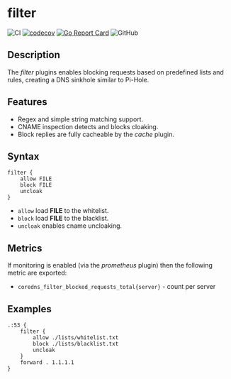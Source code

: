 # filter

![CI](https://github.com/milgradesec/filter/workflows/CI/badge.svg)
[![codecov](https://codecov.io/gh/milgradesec/filter/branch/master/graph/badge.svg)](https://codecov.io/gh/milgradesec/filter)
[![Go Report Card](https://goreportcard.com/badge/milgradesec/filter)](https://goreportcard.com/badge/github.com/milgradesec/filter)
![GitHub](https://img.shields.io/github/license/milgradesec/filter)

## Description

The _filter_ plugins enables blocking requests based on predefined lists and rules, creating a DNS sinkhole similar to Pi-Hole.

## Features

- Regex and simple string matching support.
- CNAME inspection detects and blocks cloaking.
- Block replies are fully cacheable by the _cache_ plugin.

## Syntax

```corefile
filter {
    allow FILE
    block FILE
    uncloak
}
```

- `allow` load **FILE** to the whitelist.
- `block` load **FILE** to the blacklist.
- `uncloak` enables cname uncloaking.

## Metrics

If monitoring is enabled (via the _prometheus_ plugin) then the following metric are exported:

- `coredns_filter_blocked_requests_total{server}` - count per server

## Examples

```corefile
.:53 {
    filter {
        allow ./lists/whitelist.txt
        block ./lists/blacklist.txt
        uncloak
    }
    forward . 1.1.1.1
}
```
